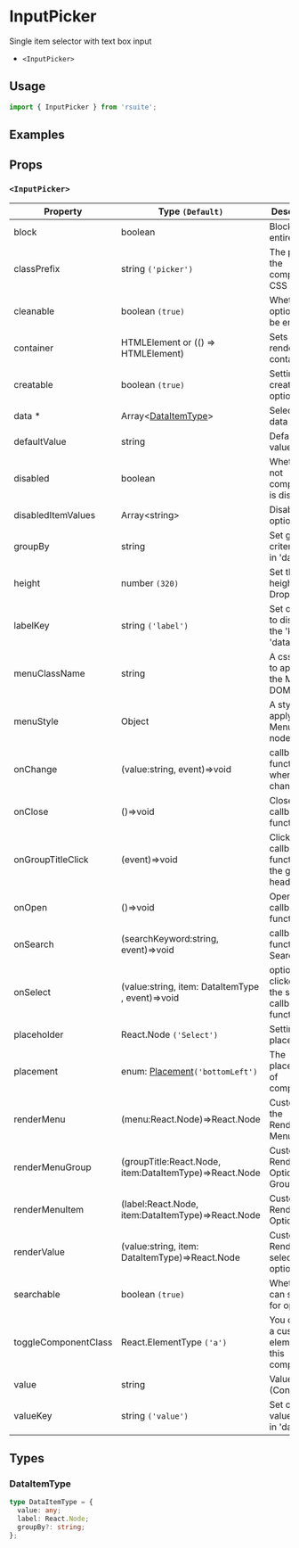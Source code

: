 # InputPicker

Single item selector with text box input

* `<InputPicker>`

## Usage

```js
import { InputPicker } from 'rsuite';
```

## Examples

<!--{demo}-->

## Props

### `<InputPicker>`


| Property             | Type `(Default)`                                       | Description                                            |
| -------------------- | ------------------------------------------------------ | ------------------------------------------------------ |
| block                | boolean                                                | Blocking an entire row                                 |
| classPrefix          | string `('picker')`                                    | The prefix of the component CSS class                  |
| cleanable            | boolean `(true)`                                       | Whether the option can be emptied.                     |
| container            | HTMLElement or (() => HTMLElement)                     | Sets the rendering container                           |
| creatable            | boolean `(true)`                                       | Settings can create new options                        |
| data \*              | Array&lt;[DataItemType](#DataItemType)&gt;             | Selectable data                                        |
| defaultValue         | string                                                 | Default value                                          |
| disabled             | boolean                                                | Whether or not component is disabled                   |
| disabledItemValues   | Array&lt;string&gt;                                    | Disable optional                                       |
| groupBy              | string                                                 | Set grouping criteria 'key' in 'data'                  |
| height               | number `(320)`                                         | Set the height of the Dropdown                         |
| labelKey             | string `('label')`                                     | Set options to display the 'key' in 'data'             |
| menuClassName        | string                                                 | A css class to apply to the Menu DOM node.             |
| menuStyle            | Object                                                 | A style to apply to the Menu DOM node.                 |
| onChange             | (value:string, event)=>void                            | callback function when value changes                   |
| onClose              | ()=>void                                               | Close callback functions                               |
| onGroupTitleClick    | (event)=>void                                          | Click the callback function for the group header       |
| onOpen               | ()=>void                                               | Open callback function                                 |
| onSearch             | (searchKeyword:string, event)=>void                    | callback function for Search                           |
| onSelect             | (value:string, item: DataItemType , event)=>void       | option is clicked after the selected callback function |
| placeholder          | React.Node `('Select')`                                | Setting placeholders                                   |
| placement            | enum: [Placement](#Placement)`('bottomLeft')`          | The placement of component                             |
| renderMenu           | (menu:React.Node)=>React.Node                          | Customizing the Rendering Menu list                    |
| renderMenuGroup      | (groupTitle:React.Node, item:DataItemType)=>React.Node | Custom Render Options Group                            |
| renderMenuItem       | (label:React.Node, item:DataItemType)=>React.Node      | Custom Render Options                                  |
| renderValue          | (value:string, item: DataItemType)=>React.Node         | Custom Render selected options                         |
| searchable           | boolean `(true)`                                       | Whether you can search for options.                    |
| toggleComponentClass | React.ElementType `('a')`                              | You can use a custom element for this component        |
| value                | string                                                 | Value (Controlled)                                     |
| valueKey             | string `('value')`                                     | Set option value 'key' in 'data'                       |

## Types


### DataItemType

```ts
type DataItemType = {
  value: any;
  label: React.Node;
  groupBy?: string;
};
```